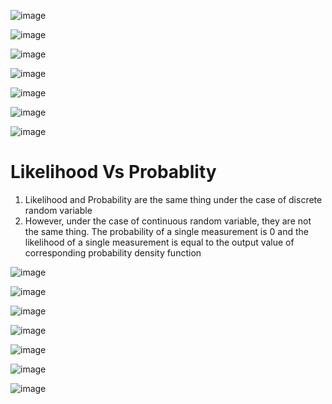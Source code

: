 ![image](https://user-images.githubusercontent.com/60442877/189506273-2ec52ff4-aa52-40e6-9854-b66d8f825108.png)

![image](https://user-images.githubusercontent.com/60442877/189506276-d0b09c59-e9c9-4691-b870-d577884aa510.png)

![image](https://user-images.githubusercontent.com/60442877/189506282-aab82b7a-a3da-48c5-8dce-6487296a46a3.png)

![image](https://user-images.githubusercontent.com/60442877/189506283-50057f6c-21e7-4516-b7ec-638058bb7dd0.png)

![image](https://user-images.githubusercontent.com/60442877/189506292-a0ca3a27-df04-48f1-aa0e-fa6b00f928cf.png)

![image](https://user-images.githubusercontent.com/60442877/189506308-2caf0abb-65b2-4dfe-9577-7406868acdbe.png)

![image](https://user-images.githubusercontent.com/60442877/189506422-43505084-b9c1-4b3d-b928-ef3a308abcdb.png)

# Likelihood Vs Probablity

1. Likelihood and Probability are the same thing under the case of discrete random variable
2. However, under the case of continuous random variable, they are not the same thing. The probability of a single measurement is 0 and the likelihood of a single measurement is equal to the output value of corresponding probability density function

![image](https://user-images.githubusercontent.com/60442877/189506589-54c0b85c-4693-484b-a833-5d4b9a3ca38a.png)

![image](https://user-images.githubusercontent.com/60442877/189506651-b4339db5-e324-4903-b223-d63766a1c3bd.png)

![image](https://user-images.githubusercontent.com/60442877/189506755-df67bf28-5396-45ab-bc4e-2363c82f4789.png)

![image](https://user-images.githubusercontent.com/60442877/189506805-66febcc7-a53c-4673-98af-d6f2e07bddd1.png)

![image](https://user-images.githubusercontent.com/60442877/189506861-e3d0fb57-9e38-4c74-9f63-d1cf9dfd7d5f.png)

![image](https://user-images.githubusercontent.com/60442877/193681422-8b452f2c-32b1-47e1-9633-34b2b078838e.png)

![image](https://user-images.githubusercontent.com/60442877/193681652-8383275c-e41e-454c-9379-bc3a07fa1c38.png)
